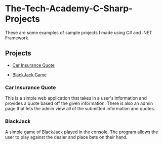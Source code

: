 # The-Tech-Academy-C-Sharp-Projects

These are some examples of sample projects I made using C# and .NET Framework.

## Projects

* [Car Insurance Quote](https://github.com/jacobshinta/The-Tech-Academy-C-Sharp-Projects/tree/main/CarInsurance)

* [BlackJack Game](https://github.com/jacobshinta/The-Tech-Academy-C-Sharp-Projects/tree/main/TwentyOne)

### Car Insurance Quote

This is a simple web application that takes in a user's information and provides a quote based off the given information. There is also an admin page that lets the admin view all of the submitted information and quotes.

### BlackJack

A simple game of BlackJack played in the console. The program allows the user to play against the dealer and place bets on their hand.

